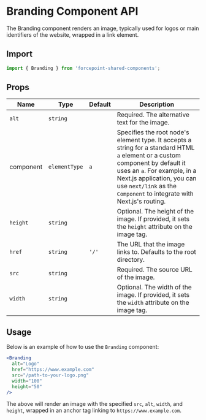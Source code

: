 # Branding Component API

The Branding component renders an image, typically used for logos or main identifiers of the website, wrapped in a link element.

## Import

```javascript
import { Branding } from 'forcepoint-shared-components';
```

## Props

| Name        | Type            | Default | Description                                                                                          |
| ----------- | --------------- | ------- | ---------------------------------------------------------------------------------------------------- |
| `alt`       | `string`        |         | Required. The alternative text for the image.                                                        |
| component | `elementType` | `a` | Specifies the root node's element type. It accepts a string for a standard HTML `a` element or a custom component by default it uses an `a`. For example, in a Next.js application, you can use `next/link` as the `Component` to integrate with Next.js's routing. |
| `height`    | `string`        |         | Optional. The height of the image. If provided, it sets the `height` attribute on the image tag.    |
| `href`      | `string`        | `'/'`   | The URL that the image links to. Defaults to the root directory.                                     |
| `src`       | `string`        |         | Required. The source URL of the image.                                                               |
| `width`     | `string`        |         | Optional. The width of the image. If provided, it sets the `width` attribute on the image tag.       |

## Usage

Below is an example of how to use the `Branding` component:

```jsx
<Branding
  alt="Logo"
  href="https://www.example.com"
  src="/path-to-your-logo.png"
  width="100"
  height="50"
/>
```

The above will render an image with the specified `src`, `alt`, `width`, and `height`, wrapped in an anchor tag linking to `https://www.example.com`.
